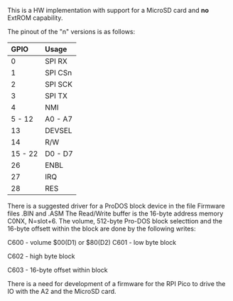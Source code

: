 This is a HW implementation with support for a MicroSD card and **no** ExtROM capability.

The pinout of the "n" versions is as follows:

| GPIO    | Usage     |
|:--------|:----------|
| 0       |  SPI RX   |
| 1       |  SPI CSn  |
| 2       |  SPI SCK  |
| 3       |  SPI TX   |
| 4       |  NMI      |
| 5 - 12  | A0 - A7   |
| 13      | DEVSEL    |
| 14      | R/W       |
| 15 - 22 | D0 - D7   |
| 26      | ENBL      |
| 27      |  IRQ      |
| 28      |  RES      |

There is a suggested driver for a ProDOS block device in the file Firmware files .BIN and .ASM
The Read/Write buffer is the 16-byte address memory C0NX, N=slot+6. The volume, 512-byte Pro-DOS block selecttion and the 16-byte offsett within the block are done by the following writes:

C600 - volume $00(D1) or $80(D2)
C601 - low byte block

C602 - high byte block

C603 - 16-byte offset within block 

There is a need for development of a firmware for the RPI Pico to drive the IO with the A2 and the MicroSD card.
